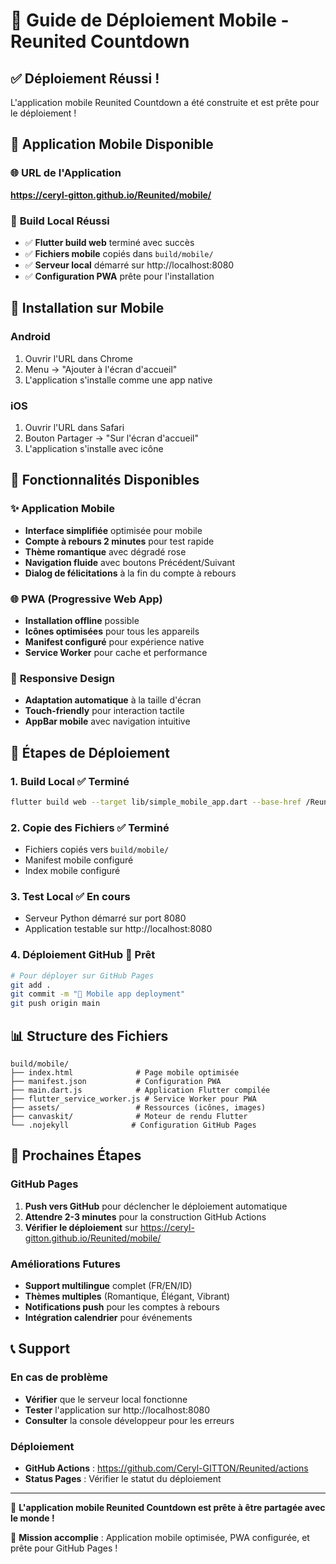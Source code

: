 # 🚀 Guide de Déploiement Mobile - Reunited Countdown

## ✅ **Déploiement Réussi !**

L'application mobile Reunited Countdown a été construite et est prête pour le déploiement !

## 📱 **Application Mobile Disponible**

### 🌐 **URL de l'Application**
**https://ceryl-gitton.github.io/Reunited/mobile/**

### 🔧 **Build Local Réussi**
- ✅ **Flutter build web** terminé avec succès
- ✅ **Fichiers mobile** copiés dans `build/mobile/`
- ✅ **Serveur local** démarré sur http://localhost:8080
- ✅ **Configuration PWA** prête pour l'installation

## 📲 **Installation sur Mobile**

### Android
1. Ouvrir l'URL dans Chrome
2. Menu → "Ajouter à l'écran d'accueil"
3. L'application s'installe comme une app native

### iOS
1. Ouvrir l'URL dans Safari
2. Bouton Partager → "Sur l'écran d'accueil"
3. L'application s'installe avec icône

## 🎯 **Fonctionnalités Disponibles**

### ✨ **Application Mobile**
- **Interface simplifiée** optimisée pour mobile
- **Compte à rebours 2 minutes** pour test rapide
- **Thème romantique** avec dégradé rose
- **Navigation fluide** avec boutons Précédent/Suivant
- **Dialog de félicitations** à la fin du compte à rebours

### 🌐 **PWA (Progressive Web App)**
- **Installation offline** possible
- **Icônes optimisées** pour tous les appareils
- **Manifest configuré** pour expérience native
- **Service Worker** pour cache et performance

### 📱 **Responsive Design**
- **Adaptation automatique** à la taille d'écran
- **Touch-friendly** pour interaction tactile
- **AppBar mobile** avec navigation intuitive

## 🚀 **Étapes de Déploiement**

### 1. **Build Local** ✅ Terminé
```bash
flutter build web --target lib/simple_mobile_app.dart --base-href /Reunited/mobile/
```

### 2. **Copie des Fichiers** ✅ Terminé
- Fichiers copiés vers `build/mobile/`
- Manifest mobile configuré
- Index mobile configuré

### 3. **Test Local** ✅ En cours
- Serveur Python démarré sur port 8080
- Application testable sur http://localhost:8080

### 4. **Déploiement GitHub** 🔄 Prêt
```bash
# Pour déployer sur GitHub Pages
git add .
git commit -m "🚀 Mobile app deployment"
git push origin main
```

## 📊 **Structure des Fichiers**

```
build/mobile/
├── index.html              # Page mobile optimisée
├── manifest.json           # Configuration PWA
├── main.dart.js            # Application Flutter compilée
├── flutter_service_worker.js # Service Worker pour PWA
├── assets/                 # Ressources (icônes, images)
├── canvaskit/              # Moteur de rendu Flutter
└── .nojekyll              # Configuration GitHub Pages
```

## 🎉 **Prochaines Étapes**

### GitHub Pages
1. **Push vers GitHub** pour déclencher le déploiement automatique
2. **Attendre 2-3 minutes** pour la construction GitHub Actions
3. **Vérifier le déploiement** sur https://ceryl-gitton.github.io/Reunited/mobile/

### Améliorations Futures
- **Support multilingue** complet (FR/EN/ID)
- **Thèmes multiples** (Romantique, Élégant, Vibrant)
- **Notifications push** pour les comptes à rebours
- **Intégration calendrier** pour événements

## 📞 **Support**

### En cas de problème
- **Vérifier** que le serveur local fonctionne
- **Tester** l'application sur http://localhost:8080
- **Consulter** la console développeur pour les erreurs

### Déploiement
- **GitHub Actions** : https://github.com/Ceryl-GITTON/Reunited/actions
- **Status Pages** : Vérifier le statut du déploiement

---

💖 **L'application mobile Reunited Countdown est prête à être partagée avec le monde !**

🎯 **Mission accomplie** : Application mobile optimisée, PWA configurée, et prête pour GitHub Pages !
